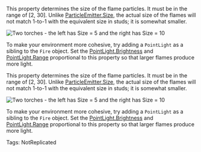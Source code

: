 This  property determines the size of the flame particles. It must be in the range of [2, 30]. Unlike [ParticleEmitter.Size](https://developer.roblox.com/api-reference/property/ParticleEmitter/Size), the actual size of the flames will not match 1-to-1 with the equivalent size in studs; it is somewhat smaller.

![Two torches - the left has Size = 5 and the right has Size = 10][1]

To make your environment more cohesive, try adding a `PointLight` as a sibling to the `Fire` object. Set the [PointLight.Brightness](https://developer.roblox.com/search#stq=Brightness) and [PointLight.Range](https://developer.roblox.com/api-reference/property/PointLight/Range) proportional to this property so that larger flames produce more light.

[1]: https://developer.roblox.com/assets/5c4e6f08d626b8290a8e3f7b/Fire_Size.png
	
This  property determines the size of the flame particles. It must be in the range of [2, 30]. Unlike [ParticleEmitter.Size](https://developer.roblox.com/api-reference/property/ParticleEmitter/Size), the actual size of the flames will not match 1-to-1 with the equivalent size in studs; it is somewhat smaller.

![Two torches - the left has Size = 5 and the right has Size = 10][1]

To make your environment more cohesive, try adding a `PointLight` as a sibling to the `Fire` object. Set the [PointLight.Brightness](https://developer.roblox.com/search#stq=Brightness) and [PointLight.Range](https://developer.roblox.com/api-reference/property/PointLight/Range) proportional to this property so that larger flames produce more light.

[1]: https://developer.roblox.com/assets/5c4e6f08d626b8290a8e3f7b/Fire_Size.png

Tags: NotReplicated